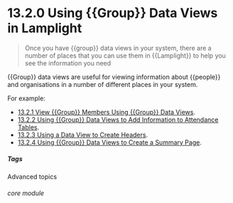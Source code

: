 # 13.2.0 Using {{Group}} Data Views in Lamplight

> Once you have {{group}} data views in your system, there are a number of places that you can use them in {{Lamplight}} to help you see the information you need



{{Group}} data views are useful for viewing information about {{people}} and organisations in a number of different places in your system.

For example:

- [13.2.1 View {{Group}} Members Using {{Group}} Data Views](/help/index/p/13.2.1).
- [13.2.2 Using {{Group}} Data Views to Add Information to Attendance Tables](/help/index/p/13.2.2).
- [13.2.3 Using a Data View to Create Headers](/help/index/p/13.2.3).
- [13.2.4 Using {{Group}} Data Views to Create a Summary Page](/help/index/p/13.2.4).


##### Tags
Advanced topics

###### core module

